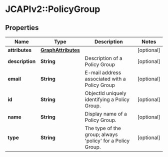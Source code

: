 # JCAPIv2::PolicyGroup

## Properties
Name | Type | Description | Notes
------------ | ------------- | ------------- | -------------
**attributes** | [**GraphAttributes**](GraphAttributes.md) |  | [optional] 
**description** | **String** | Description of a Policy Group | [optional] 
**email** | **String** | E-mail address associated with a Policy Group | [optional] 
**id** | **String** | ObjectId uniquely identifying a Policy Group. | [optional] 
**name** | **String** | Display name of a Policy Group. | [optional] 
**type** | **String** | The type of the group; always &#x27;policy&#x27; for a Policy Group. | [optional] 

